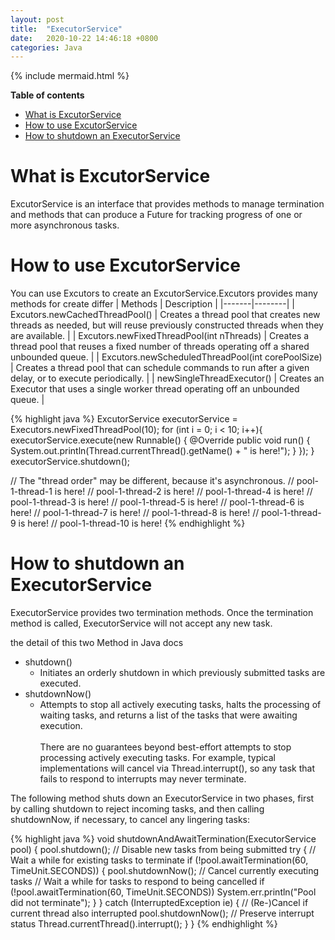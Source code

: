```yaml
---
layout: post
title:  "ExecutorService"
date:   2020-10-22 14:46:18 +0800
categories: Java
---
```


{% include mermaid.html %}

**Table of contents**
- [What is ExcutorService](#what-is-excutorservice)
- [How to use ExcutorService](#how-to-use-excutorservice)
- [How to shutdown an ExecutorService](#how-to-shutdown-an-executorservice)

# What is ExcutorService

ExcutorService is an interface that provides methods to manage termination and methods that can produce a Future for tracking progress of one or more asynchronous tasks.

# How to use ExcutorService

You can use Excutors to create an ExcutorService.Excutors provides many methods for create differ
| Methods | Description |
|-------|--------|
| Excutors.newCachedThreadPool() | Creates a thread pool that creates new threads as needed, but will reuse previously constructed threads when they are available. |
| Excutors.newFixedThreadPool(int nThreads) | Creates a thread pool that reuses a fixed number of threads operating off a shared unbounded queue. |
| Excutors.newScheduledThreadPool(int corePoolSize) | Creates a thread pool that can schedule commands to run after a given delay, or to execute periodically. |
| newSingleThreadExecutor() | Creates an Executor that uses a single worker thread operating off an unbounded queue. |




{% highlight java %}
ExcutorService executorService = Executors.newFixedThreadPool(10);
for (int i = 0; i < 10; i++){
	executorService.execute(new Runnable() {
		@Override
		public void run() {
			System.out.println(Thread.currentThread().getName() + " is here!");
		}
	});
}
executorService.shutdown();

// The "thread order" may be different, because it's asynchronous.
// pool-1-thread-1 is here!
// pool-1-thread-2 is here!
// pool-1-thread-4 is here!
// pool-1-thread-3 is here!
// pool-1-thread-5 is here!
// pool-1-thread-6 is here!
// pool-1-thread-7 is here!
// pool-1-thread-8 is here!
// pool-1-thread-9 is here!
// pool-1-thread-10 is here!
{% endhighlight %}

# How to shutdown an ExecutorService

ExecutorService provides two termination methods. Once the termination method is called, ExecutorService will not accept any new task.

the detail of this two Method in Java docs

* shutdown()
  * Initiates an orderly shutdown in which previously submitted tasks are executed.
* shutdownNow()
  * Attempts to stop all actively executing tasks, halts the processing of waiting tasks, and returns a list of the tasks that were awaiting execution. <br><br> There are no guarantees beyond best-effort attempts to stop processing actively executing tasks. For example, typical implementations will cancel via Thread.interrupt(), so any task that fails to respond to interrupts may never terminate.

The following method shuts down an ExecutorService in two phases, first by calling shutdown to reject incoming tasks, and then calling shutdownNow, if necessary, to cancel any lingering tasks:

{% highlight java %}
 void shutdownAndAwaitTermination(ExecutorService pool) {
   pool.shutdown(); // Disable new tasks from being submitted
   try {
     // Wait a while for existing tasks to terminate
     if (!pool.awaitTermination(60, TimeUnit.SECONDS)) {
       pool.shutdownNow(); // Cancel currently executing tasks
       // Wait a while for tasks to respond to being cancelled
       if (!pool.awaitTermination(60, TimeUnit.SECONDS))
           System.err.println("Pool did not terminate");
     }
   } catch (InterruptedException ie) {
     // (Re-)Cancel if current thread also interrupted
     pool.shutdownNow();
     // Preserve interrupt status
     Thread.currentThread().interrupt();
   }
 }
{% endhighlight %}

